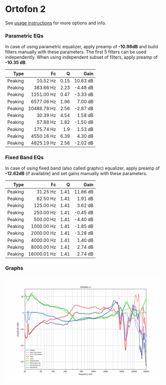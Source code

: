 # Ortofon 2
See [usage instructions](https://github.com/jaakkopasanen/AutoEq#usage) for more options and info.

### Parametric EQs
In case of using parametric equalizer, apply preamp of **-10.98dB** and build filters manually
with these parameters. The first 5 filters can be used independently.
When using independent subset of filters, apply preamp of **-10.35 dB**.

| Type    | Fc          |    Q | Gain     |
|--------:|------------:|-----:|---------:|
| Peaking | 10.52 Hz    | 0.15 | 10.63 dB |
| Peaking | 383.66 Hz   | 2.23 | -4.48 dB |
| Peaking | 1251.00 Hz  | 0.47 | -3.33 dB |
| Peaking | 6577.06 Hz  | 1.96 | 7.00 dB  |
| Peaking | 10486.78 Hz | 2.56 | -2.87 dB |
| Peaking | 30.39 Hz    | 4.54 | 1.58 dB  |
| Peaking | 57.88 Hz    | 1.82 | -1.50 dB |
| Peaking | 175.74 Hz   | 1.9  | 1.53 dB  |
| Peaking | 4550.16 Hz  | 6.39 | 4.30 dB  |
| Peaking | 4825.19 Hz  | 2.56 | -2.02 dB |

### Fixed Band EQs
In case of using fixed band (also called graphic) equalizer, apply preamp of **-12.62dB**
(if available) and set gains manually with these parameters.

| Type    | Fc          |    Q | Gain     |
|--------:|------------:|-----:|---------:|
| Peaking | 31.25 Hz    | 1.41 | 11.86 dB |
| Peaking | 62.50 Hz    | 1.41 | 1.91 dB  |
| Peaking | 125.00 Hz   | 1.41 | 3.62 dB  |
| Peaking | 250.00 Hz   | 1.41 | -0.45 dB |
| Peaking | 500.00 Hz   | 1.41 | -4.40 dB |
| Peaking | 1000.00 Hz  | 1.41 | -1.85 dB |
| Peaking | 2000.00 Hz  | 1.41 | -3.28 dB |
| Peaking | 4000.00 Hz  | 1.41 | 1.40 dB  |
| Peaking | 8000.00 Hz  | 1.41 | 2.74 dB  |
| Peaking | 16000.01 Hz | 1.41 | 2.74 dB  |

### Graphs
![](./Ortofon%202.png)